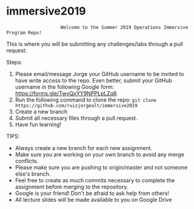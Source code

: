 # immersive2019

                        Welcome to the Summer 2019 Operations Immersive Program Repo!

This is where you will be submitting any challenges/labs through a pull request.

Steps:
1. Please email/message Jorge your GitHub username to be invited to have write access to the repo. Even better, submit your GitHub username in the following Google form: https://forms.gle/TwvQxYY9NPPLpLZq6
2. Run the following command to clone the repo: ```git clone https://github.com/ruizjorgealt/immersive2019```
3. Create a new branch 
4. Submit all necessary files through a pull request.
5. Have fun learning!

TIPS:
* Always create a new branch for each new assignment.
* Make sure you are working on your own branch to avoid any merge conflicts.
* Please make sure you are pushing to origin/master and not someone else's branch.
* Feel free to create as much commits necessary to complete the assignment before merging to the repository.
* Google is your friend! Don't be afraid to ask help from others! 
* All lecture slides will be made available to you on Google Drive
